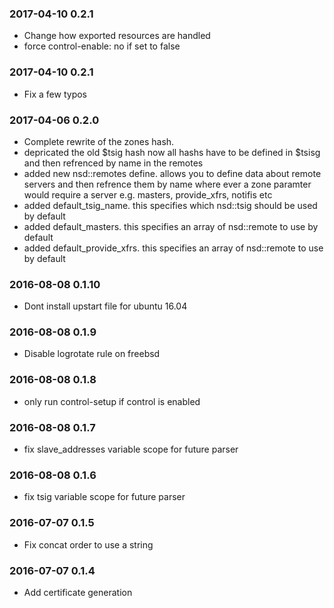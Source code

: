 ### 2017-04-10 0.2.1
* Change how exported resources are handled
* force control-enable: no if set to false

### 2017-04-10 0.2.1
* Fix a few typos

### 2017-04-06 0.2.0
* Complete rewrite of the zones hash. 
* depricated the old $tsig hash now all hashs have to be defined in $tsisg and then refrenced by name in the remotes
* added new nsd::remotes define.  allows you to define data about remote servers and then refrence them by name where ever a zone paramter would require a server e.g. masters, provide_xfrs, notifis etc
* added default_tsig_name.  this specifies which nsd::tsig should be used by default
* added default_masters.  this specifies an array of nsd::remote to use by default
* added default_provide_xfrs.  this specifies an array of nsd::remote to use by default

### 2016-08-08 0.1.10
* Dont install upstart file for ubuntu 16.04

### 2016-08-08 0.1.9
* Disable logrotate rule on freebsd

### 2016-08-08 0.1.8
* only run control-setup if control is enabled

### 2016-08-08 0.1.7
* fix slave_addresses variable scope for future parser

### 2016-08-08 0.1.6
* fix tsig variable scope for future parser

### 2016-07-07 0.1.5
* Fix concat order to use a string

### 2016-07-07 0.1.4
* Add certificate generation

